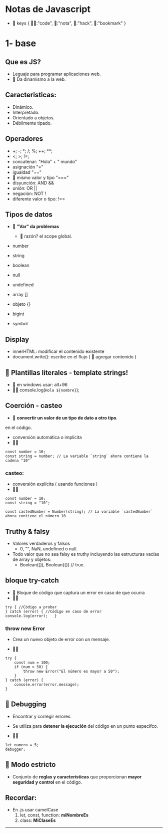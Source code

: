 # Notas de Javascript

- 🤘 keys { 🧑‍💻:"code", 🦖:"nota", 🤖:"hack", 🚩:"bookmark" }

# 1- base

## Que es JS?

- Leguaje para programar aplicaciones web.
- 🦖 Da dinamismo a la web.

## Caracteristicas:
  - Dinámico.
  - Interpretado.
  - Orientado a objetos.
  - Débilmente tipado.

## Operadores

- +; -; *; /; %; ++; **;
- <; >; !=;
- concatenar: "Hola" + " mundo"
- asignación "="
- igualdad "=="
- 🚩 mismo valor y tipo "==="
- disyunción: AND &&
- unión: OR ||
- negación: NOT !
- diferente valor o tipo: !==

## Tipos de datos

- 🤖 **"Var" da problemas** 
    - 🦖 razón? el scope global.

- number
- string
- boolean
- null
- undefined
- array []
- objeto {}
- bigint
- symbol

## Display
- innerHTML: modificar el contenido existente
- document.write(): escribe en el flujo ( 🦖 agregar contenido )

## 🚩 Plantillas literales - template strings!
- 🦖 en windows usar: alt+96   
- 🧑‍💻 console.log(`Hola ${nombre}`);

## Coerción - casteo

- 🦖 **convertir un valor de un tipo de dato a otro tipo**.

 en el código. 
- conversión automática o implícita
- 🧑‍💻 
```
const number = 10;
const string = number; // La variable `string` ahora contiene la cadena "10"
```
  
### casteo: 
- conversión explícita ( usando funciones )
- 🧑‍💻 
```
const number = 10;
const string = "10";

const castedNumber = Number(string); // La variable `castedNumber` ahora contiene el número 10
```

## Truthy & falsy

- Valores verdaderos y falsos 
  - 0, "", NaN, undefined o null.
- Todo valor que no sea falsy es truthy incluyendo las estructuras vacías de array y objetos:   
  - Boolean([]), Boolean({}) // true.

## bloque try-catch

- 🦖 Bloque de código que captura un error en caso de que ocurra
- 🧑‍💻
```
try { //Código a probar
} catch (error) { //Código en caso de error
console.log(error);   }
```

### throw new Error

- Crea un nuevo objeto de error con un mensaje.

- 🧑‍💻
```
try {
    const num = 100;
    if (num > 50) {
        throw new Error("El número es mayor a 50");
    }
} catch (error) {
    console.error(error.message);
}
```

## 🤖 Debugging

- Encontrar y corregir errores.
- Se utiliza para **detener la ejecución** del código en un punto específco.

- 🧑‍💻
```
let numero = 5;
debugger;
```

## 🤖 Modo estricto

- Conjunto de **reglas y características** que proporcionan **mayor seguridad y control** en el código.

## Recordar:
- En .js usar camelCase
  1. let, const, function: **miNombreEs**
  2. class: **MiClaseEs**

---

